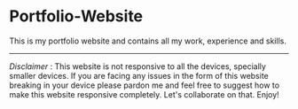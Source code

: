 # Portfolio-Website
This is my portfolio website and contains all my work, experience and skills.

---
*Disclaimer* : This website is not responsive to all the devices, specially smaller devices. If you are facing any issues in the form of this website breaking in your device please pardon me and feel free to suggest how to make this website responsive completely. Let's collaborate on that. Enjoy!
